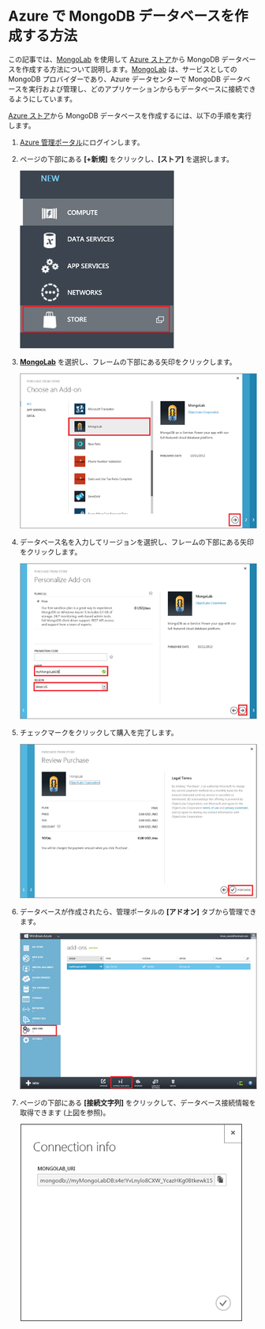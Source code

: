 # Azure で MongoDB データベースを作成する方法

この記事では、[MongoLab] を使用して [Azure ストア]から MongoDB データベースを作成する方法について説明します。[MongoLab] は、サービスとしての MongoDB プロバイダーであり、Azure データセンターで MongoDB データベースを実行および管理し、どのアプリケーションからもデータベースに接続できるようにしています。

[Azure ストア][Azure ストア]から MongoDB データベースを作成するには、以下の手順を実行します。

1.  [Azure 管理ポータル][portal]にログインします。
2.  ページの下部にある **[+新規]** をクリックし、**[ストア]** を選択します。

	![ストアからアドオンを選択](./media/create-mongolab-mongodb/select-store.png)

3.  **[MongoLab]** を選択し、フレームの下部にある矢印をクリックします。

	![MongoLab を選択](./media/create-mongolab-mongodb/select-mongo-db.png)

4.  データベース名を入力してリージョンを選択し、フレームの下部にある矢印をクリックします。

	![ストアから MongoLab データベースを購入](./media/create-mongolab-mongodb/purchase-mongodb.png)

5.  チェックマークをクリックして購入を完了します。

	![購入を確認して完了](./media/create-mongolab-mongodb/complete-mongolab-purchase.png)

6.  データベースが作成されたら、管理ポータルの **[アドオン]** タブから管理できます。

	![Manage MongoLab database in Azure portal](./media/create-mongolab-mongodb/manage-mongolab-add-on.png)

7.  ページの下部にある **[接続文字列]** をクリックして、データベース接続情報を取得できます (上図を参照)。

	![MongoLab 接続情報](./media/create-mongolab-mongodb/mongolab-conn-info.png) 

  [MongoLab]: https://mongolab.com/home
  [Azure ストア]: /ja-jp/store/overview/
  [Azure 管理ポータル]: http://windows.azure.com/
[portal]: http://windows.azure.com/
